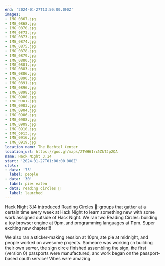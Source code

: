 ```yaml
---
end: '2024-01-27T13:50:00.000Z'
images:
- IMG_0867.jpg
- IMG_0868.jpg
- IMG_0870.jpg
- IMG_0872.jpg
- IMG_0873.jpg
- IMG_0874.jpg
- IMG_0875.jpg
- IMG_0878.jpg
- IMG_0879.jpg
- IMG_0880.jpg
- IMG_0881.jpg
- IMG_0883.jpg
- IMG_0886.jpg
- IMG_0890.jpg
- IMG_0891.jpg
- IMG_0896.jpg
- IMG_0898.jpg
- IMG_0900.jpg
- IMG_0901.jpg
- IMG_0903.jpg
- IMG_0904.jpg
- IMG_0906.jpg
- IMG_0908.jpg
- IMG_0909.jpg
- IMG_0910.jpg
- IMG_0913.jpg
- IMG_0916.jpg
- IMG_0919.jpg
location_name: The Bechtel Center
location_url: https://goo.gl/maps/ZTWH61rc5ZkTJp2QA
name: Hack Night 3.14
start: '2024-01-27T01:00:00.000Z'
stats:
- data: '75'
  label: people
- data: '30'
  label: pies eaten
- data: reading circles 📖
  label: launched
---
```


Hack Night 3.14 introduced Reading Circles 📖: groups that gather at a certain time every week at Hack Night to learn something new, with some work assigned outside of Hack Night. We ran two Reading Circles: building a toy browser engine at 9pm, and programming languages at 11pm. Super exciting new chapter!!!

We also ran a sticker-making session at 10pm, ate pie at midnight, and people worked on awesome projects. Someone was working on building their own server, the sign circle finished assembling the sign, the first (version 0) passports were manufactured, and work began on the passport-based oauth service! Vibes were amazing.